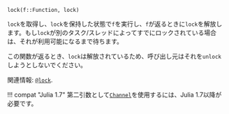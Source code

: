 ```
lock(f::Function, lock)
```

`lock`を取得し、`lock`を保持した状態で`f`を実行し、`f`が返るときに`lock`を解放します。もし`lock`が別のタスク/スレッドによってすでにロックされている場合は、それが利用可能になるまで待ちます。

この関数が返るとき、`lock`は解放されているため、呼び出し元はそれを`unlock`しようとしないでください。

関連情報: [`@lock`](@ref).

!!! compat "Julia 1.7"
    第二引数として[`Channel`](@ref)を使用するには、Julia 1.7以降が必要です。

